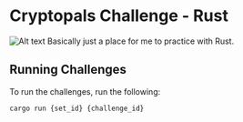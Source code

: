 # Cryptopals Challenge - Rust
![Alt text](https://github.com/lunarca/cryptopals_rust/actions/workflows/rust.yml/badge.svg)
Basically just a place for me to practice with Rust.

## Running Challenges

To run the challenges, run the following:

```
cargo run {set_id} {challenge_id}
```

